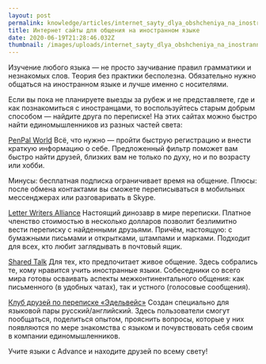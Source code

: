 ```yaml
---
layout: post
permalink: knowledge/articles/internet_sayty_dlya_obshcheniya_na_inostrannom_yazyke/index.html
title: Интернет сайты для общения на иностранном языке
date: 2020-06-19T21:28:46.032Z
thumbnail: /images/uploads/internet_sayty_dlya_obshcheniya_na_inostrannom_yazyke-01.jpg
---
```

Изучение любого языка — не просто заучивание правил грамматики и незнакомых слов. Теория без практики бесполезна. Обязательно нужно общаться на иностранном языке и лучше именно с носителями.

Если вы пока не планируете выезды за рубеж и не представляете, где и как познакомиться с иностранцами, то воспользуйтесь старым добрым способом — найдите друга по переписке! На этих сайтах можно быстро найти единомышленников из разных частей света:


[PenPal World](http://www.penpalworld.com/)
Всё, что нужно — пройти быструю регистрацию и внести краткую информацию о себе. Предложенный фильтр поможет вам быстро найти друзей, близких вам не только по духу, но и по возрасту или хобби.

Минусы: бесплатная подписка ограничивает время на общение. Плюсы: после обмена контактами вы сможете переписываться в мобильных мессенджерах или разговаривать в Skype.

[Letter Writers Alliance](https://letterwriters.org/)
Настоящий динозавр в мире переписки. Платное членство стоимостью в несколько долларов позволит безлимитно вести переписку с найденными друзьями. Причём, настоящую: с бумажными письмами и открытками, штампами и марками. Подходит для всех, кто любит заглядывать в почтовый ящик.

[Shared Talk](http://www.sharedtalk.com)
Для тех, кто предпочитает живое общение. Здесь собрались те, кому нравится учить иностранные языки. Собеседники со всего мира готовы осваивать аспекты межконтинентального общения: как письменного
(в удобных чатах), так и устного (голосовые сообщения).

[Клуб друзей по переписке «Эдельвейс»](https://inter-perepiska.ru/club-perepiski-s-inostrancami-edelveis)
Создан специально для языковой пары русский/английский. Здесь пользователи смогут пообщаться, поделиться опытом, прояснить вопросы, которые у них появляются по мере знакомства с языком и почувствовать себя своим в компании единомышленников.

Учите языки с Advance и находите друзей по всему свету!
